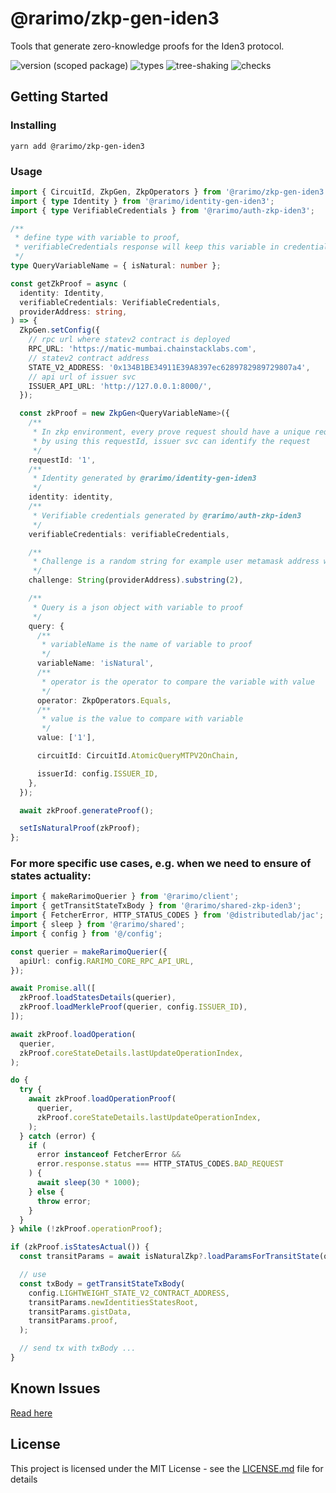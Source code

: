 # @rarimo/zkp-gen-iden3

Tools that generate zero-knowledge proofs for the Iden3 protocol.

![version (scoped package)](https://badgen.net/npm/v/@rarimo/zkp-gen-iden3)
![types](https://badgen.net/npm/types/@rarimo/zkp-gen-iden3)
![tree-shaking](https://badgen.net/bundlephobia/tree-shaking/@rarimo/zkp-gen-iden3)
![checks](https://badgen.net/github/checks/rarimo/js-sdk/main)

## Getting Started

### Installing

```
yarn add @rarimo/zkp-gen-iden3
```

### Usage

```ts
import { CircuitId, ZkpGen, ZkpOperators } from '@rarimo/zkp-gen-iden3';
import { type Identity } from '@rarimo/identity-gen-iden3';
import { type VerifiableCredentials } from '@rarimo/auth-zkp-iden3';

/**
 * define type with variable to proof,
 * verifiableCredentials response will keep this variable in credentialSubject
 */
type QueryVariableName = { isNatural: number };

const getZkProof = async (
  identity: Identity,
  verifiableCredentials: VerifiableCredentials,
  providerAddress: string,
) => {
  ZkpGen.setConfig({
    // rpc url where statev2 contract is deployed
    RPC_URL: 'https://matic-mumbai.chainstacklabs.com',
    // statev2 contract address
    STATE_V2_ADDRESS: '0x134B1BE34911E39A8397ec6289782989729807a4',
    // api url of issuer svc
    ISSUER_API_URL: 'http://127.0.0.1:8000/',
  });

  const zkProof = new ZkpGen<QueryVariableName>({
    /**
     * In zkp environment, every prove request should have a unique requestId
     * by using this requestId, issuer svc can identify the request
     */
    requestId: '1',
    /**
     * Identity generated by @rarimo/identity-gen-iden3
     */
    identity: identity,
    /**
     * Verifiable credentials generated by @rarimo/auth-zkp-iden3
     */
    verifiableCredentials: verifiableCredentials,

    /**
     * Challenge is a random string for example user metamask address without '0x'
     */
    challenge: String(providerAddress).substring(2),

    /**
     * Query is a json object with variable to proof
     */
    query: {
      /**
       * variableName is the name of variable to proof
       */
      variableName: 'isNatural',
      /**
       * operator is the operator to compare the variable with value
       */
      operator: ZkpOperators.Equals,
      /**
       * value is the value to compare with variable
       */
      value: ['1'],

      circuitId: CircuitId.AtomicQueryMTPV2OnChain,

      issuerId: config.ISSUER_ID,
    },
  });

  await zkProof.generateProof();

  setIsNaturalProof(zkProof);
};
```

### For more specific use cases, e.g. when we need to ensure of states actuality:

```ts
import { makeRarimoQuerier } from '@rarimo/client';
import { getTransitStateTxBody } from '@rarimo/shared-zkp-iden3';
import { FetcherError, HTTP_STATUS_CODES } from '@distributedlab/jac';
import { sleep } from '@rarimo/shared';
import { config } from '@/config';

const querier = makeRarimoQuerier({
  apiUrl: config.RARIMO_CORE_RPC_API_URL,
});

await Promise.all([
  zkProof.loadStatesDetails(querier),
  zkProof.loadMerkleProof(querier, config.ISSUER_ID),
]);

await zkProof.loadOperation(
  querier,
  zkProof.coreStateDetails.lastUpdateOperationIndex,
);

do {
  try {
    await zkProof.loadOperationProof(
      querier,
      zkProof.coreStateDetails.lastUpdateOperationIndex,
    );
  } catch (error) {
    if (
      error instanceof FetcherError &&
      error.response.status === HTTP_STATUS_CODES.BAD_REQUEST
    ) {
      await sleep(30 * 1000);
    } else {
      throw error;
    }
  }
} while (!zkProof.operationProof);

if (zkProof.isStatesActual()) {
  const transitParams = await isNaturalZkp?.loadParamsForTransitState(querier);

  // use
  const txBody = getTransitStateTxBody(
    config.LIGHTWEIGHT_STATE_V2_CONTRACT_ADDRESS,
    transitParams.newIdentitiesStatesRoot,
    transitParams.gistData,
    transitParams.proof,
  );

  // send tx with txBody ...
}
```

## Known Issues

[Read here](https://github.com/rarimo/js-sdk/blob/main/README.md#working-with-zkp-iden3-packages)

## License

This project is licensed under the MIT License - see the [LICENSE.md](../../LICENSE) file for details
